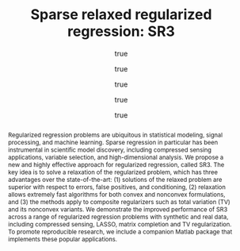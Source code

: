 ---
layout: publication
abstract: 'Regularized regression problems are ubiquitous in statistical modeling,
  signal processing, and machine learning. Sparse regression in particular has been
  instrumental in scientific model discovery, including compressed sensing applications,
  variable selection, and high-dimensional analysis. We propose a new and highly effective
  approach for regularized regression, called SR3. The key idea is to solve a relaxation
  of the regularized problem, which has three advantages over the state-of-the-art:
  (1) solutions of the relaxed problem are superior with respect to errors, false
  positives, and conditioning, (2) relaxation allows extremely fast algorithms for
  both convex and nonconvex formulations, and (3) the methods apply to composite regularizers
  such as total variation (TV) and its nonconvex variants. We demonstrate the improved
  performance of SR3 across a range of regularized regression problems with synthetic
  and real data, including compressed sensing, LASSO, matrix completion and TV regularization.
  To promote reproducible research, we include a companion Matlab package that implements
  these popular applications.'
author:
- family: Zheng
  given: Peng
- family: Askham
  given: Travis
- family: Brunton
  given: Stephen L
- family: Kutz
  given: J Nathan
- family: Aravkin
  given: Aleksandr Y
container-title: arXiv preprint arXiv:1807.05411
ref-id: zheng2018sparse
title: 'Sparse relaxed regularized regression: SR3'
title-short: Sparse relaxed regularized regression
type: article-journal
year: '2018'
---